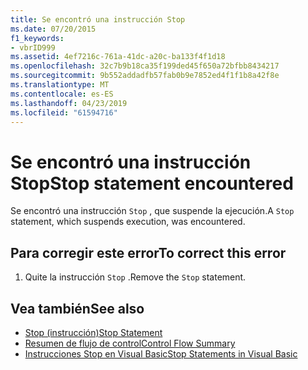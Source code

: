 ```yaml
---
title: Se encontró una instrucción Stop
ms.date: 07/20/2015
f1_keywords:
- vbrID999
ms.assetid: 4ef7216c-761a-41dc-a20c-ba133f4f1d18
ms.openlocfilehash: 32c7b9b18ca35f199ded45f650a72bfbb8434217
ms.sourcegitcommit: 9b552addadfb57fab0b9e7852ed4f1f1b8a42f8e
ms.translationtype: MT
ms.contentlocale: es-ES
ms.lasthandoff: 04/23/2019
ms.locfileid: "61594716"
---
```

# <a name="stop-statement-encountered"></a><span data-ttu-id="43374-102">Se encontró una instrucción Stop</span><span class="sxs-lookup"><span data-stu-id="43374-102">Stop statement encountered</span></span>
<span data-ttu-id="43374-103">Se encontró una instrucción `Stop` , que suspende la ejecución.</span><span class="sxs-lookup"><span data-stu-id="43374-103">A `Stop` statement, which suspends execution, was encountered.</span></span>  
  
## <a name="to-correct-this-error"></a><span data-ttu-id="43374-104">Para corregir este error</span><span class="sxs-lookup"><span data-stu-id="43374-104">To correct this error</span></span>  
  
1. <span data-ttu-id="43374-105">Quite la instrucción `Stop` .</span><span class="sxs-lookup"><span data-stu-id="43374-105">Remove the `Stop` statement.</span></span>  
  
## <a name="see-also"></a><span data-ttu-id="43374-106">Vea también</span><span class="sxs-lookup"><span data-stu-id="43374-106">See also</span></span>

- [<span data-ttu-id="43374-107">Stop (instrucción)</span><span class="sxs-lookup"><span data-stu-id="43374-107">Stop Statement</span></span>](../../visual-basic/language-reference/statements/stop-statement.md)
- [<span data-ttu-id="43374-108">Resumen de flujo de control</span><span class="sxs-lookup"><span data-stu-id="43374-108">Control Flow Summary</span></span>](../../visual-basic/language-reference/keywords/control-flow-summary.md)
- [<span data-ttu-id="43374-109">Instrucciones Stop en Visual Basic</span><span class="sxs-lookup"><span data-stu-id="43374-109">Stop Statements in Visual Basic</span></span>](/visualstudio/debugger/stop-statements-in-visual-basic)
